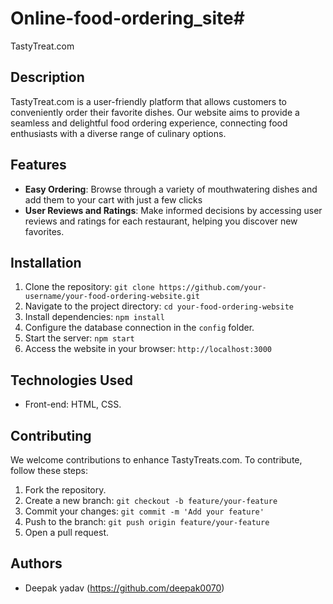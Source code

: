 # Online-food-ordering_site# 

TastyTreat.com

## Description
TastyTreat.com is a user-friendly platform that allows customers to conveniently order their favorite dishes. Our website aims to provide a seamless and delightful food ordering experience, connecting food enthusiasts with a diverse range of culinary options.

## Features
- **Easy Ordering**: Browse through a variety of mouthwatering dishes and add them to your cart with just a few clicks
- **User Reviews and Ratings**: Make informed decisions by accessing user reviews and ratings for each restaurant, helping you discover new favorites.

## Installation
1. Clone the repository: `git clone https://github.com/your-username/your-food-ordering-website.git`
2. Navigate to the project directory: `cd your-food-ordering-website`
3. Install dependencies: `npm install`
4. Configure the database connection in the `config` folder.
5. Start the server: `npm start`
6. Access the website in your browser: `http://localhost:3000`

## Technologies Used
- Front-end: HTML, CSS.


## Contributing
We welcome contributions to enhance TastyTreats.com. To contribute, follow these steps:

1. Fork the repository.
2. Create a new branch: `git checkout -b feature/your-feature`
3. Commit your changes: `git commit -m 'Add your feature'`
4. Push to the branch: `git push origin feature/your-feature`
5. Open a pull request.

## Authors
- Deepak yadav (https://github.com/deepak0070)


